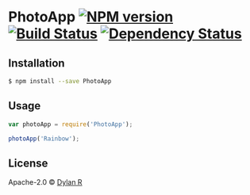 # PhotoApp [![NPM version][npm-image]][npm-url] [![Build Status][travis-image]][travis-url] [![Dependency Status][daviddm-image]][daviddm-url]
> 

## Installation

```sh
$ npm install --save PhotoApp
```

## Usage

```js
var photoApp = require('PhotoApp');

photoApp('Rainbow');
```
## License

Apache-2.0 © [Dylan R]()


[npm-image]: https://badge.fury.io/js/PhotoApp.svg
[npm-url]: https://npmjs.org/package/PhotoApp
[travis-image]: https://travis-ci.org/AdmiralDylan/PhotoApp.svg?branch=master
[travis-url]: https://travis-ci.org/AdmiralDylan/PhotoApp
[daviddm-image]: https://david-dm.org/AdmiralDylan/PhotoApp.svg?theme=shields.io
[daviddm-url]: https://david-dm.org/AdmiralDylan/PhotoApp
